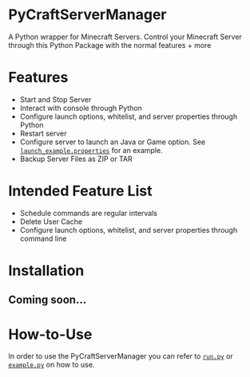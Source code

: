 # PyCraftServerManager
A Python wrapper for Minecraft Servers. Control your Minecraft Server through this Python Package with the normal features + more

# Features
* Start and Stop Server
* Interact with console through Python
* Configure launch options, whitelist, and server properties through Python
* Restart server
* Configure server to launch an Java or Game option. See [`launch_example.properties`](launch_example.properties) for an example.
* Backup Server Files as ZIP or TAR

# Intended Feature List
* Schedule commands are regular intervals
* Delete User Cache
* Configure launch options, whitelist, and server properties through command line

# Installation
## Coming soon...

# How-to-Use
In order to use the PyCraftServerManager you can refer to [`run.py`](run.py) or [`example.py`](example.py) on how to use.